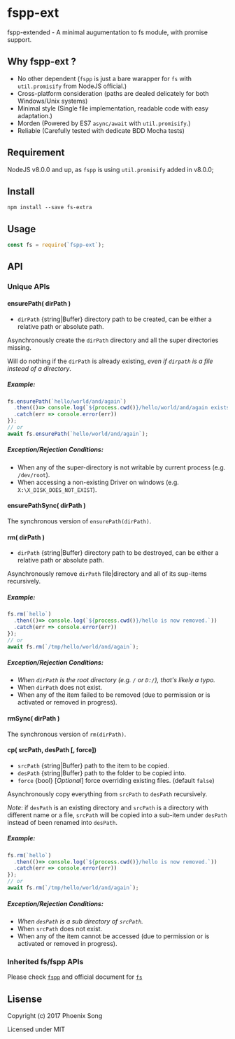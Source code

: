 # fspp-ext
fspp-extended - A minimal augumentation to fs module, with promise support.

## Why fspp-ext ?
- No other dependent (`fspp` is just a bare warapper for `fs` with `util.promisify` from NodeJS official.)
- Cross-platform consideration (paths are dealed delicately for both Windows/Unix systems)
- Minimal style (Single file implementation, readable code with easy adaptation.)
- Morden (Powered by ES7 `async/await` with `util.promisify`.)
- Reliable (Carefully tested with dedicate BDD Mocha tests)

## Requirement
NodeJS v8.0.0 and up, as `fspp` is using `util.promisify` added in v8.0.0;

## Install
```shell
npm install --save fs-extra
```

## Usage
```javascript
const fs = require(`fspp-ext`);
```

## API
### Unique APIs

#### ensurePath( dirPath )
* `dirPath` {string|Buffer} directory path to be created, can be either a relative path or absolute path.

Asynchronously create the `dirPath` directory and all the super directories missing.

Will do nothing if the `dirPath` is already existing, *even if `dirpath` is a file instead of a directory*.

##### *Example:*

```js
fs.ensurePath(`hello/world/and/again`)
  .then(()=> console.log(`${process.cwd()}/hello/world/and/again exists now.`))
  .catch(err => console.error(err))
});
// or
await fs.ensurePath(`hello/world/and/again`);
```

##### *Exception/Rejection Conditions:*
- When any of the super-directory is not writable by current process (e.g. `/dev/root`).
- When accessing a non-existing Driver on windows (e.g. `X:\X_DISK_DOES_NOT_EXIST`).

#### ensurePathSync( dirPath )
The synchronous version of `ensurePath(dirPath)`.

#### rm( dirPath )
* `dirPath` {string|Buffer} directory path to be destroyed, can be either a relative path or absolute path.

Asynchronously remove `dirPath` file|directory and all of its sup-items recursively.

##### *Example:*

```js
fs.rm(`hello`)
  .then(()=> console.log(`${process.cwd()}/hello is now removed.`))
  .catch(err => console.error(err))
});
// or
await fs.rm(`/tmp/hello/world/and/again`);
```

##### *Exception/Rejection Conditions:*
- *When `dirPath` is the root directory (e.g. `/` or `D:/`), that's likely a typo.*
- When `dirPath` does not exist.
- When any of the item failed to be removed (due to permission or is activated or removed in progress).
#### rmSync( dirPath )
The synchronous version of `rm(dirPath)`.

#### cp( srcPath, desPath [, force])
* `srcPath` {string|Buffer} path to the item to be copied.
* `desPath` {string|Buffer} path to the folder to be copied into.
* `force` {bool} [*Optional*] force overriding existing files. (default `false`)

Asynchronously copy everything from `srcPath` to `desPath` recursively.

*Note*: if `desPath` is an existing directory and `srcPath` is a directory with different name or a file, `srcPath` will be copied into a sub-item under `desPath` instead of been renamed into `desPath`.

##### *Example:*

```js
fs.rm(`hello`)
  .then(()=> console.log(`${process.cwd()}/hello is now removed.`))
  .catch(err => console.error(err))
});
// or
await fs.rm(`/tmp/hello/world/and/again`);
```

##### *Exception/Rejection Conditions:*
- *When `desPath` is a sub directory of `srcPath`.*
- When `srcPath` does not exist.
- When any of the item cannot be accessed (due to permission or is activated or removed in progress).

### Inherited fs/fspp APIs
Please check [`fspp`](https://github.com/azusa0127/fs-promisified-plus) and official document for [`fs`](https://nodejs.org/api/fs.html)

## Lisense
Copyright (c) 2017 Phoenix Song

Licensed under MIT
